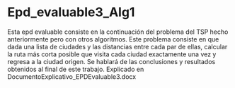 # Epd_evaluable3_Alg1
Esta epd evaluable consiste en la continuación del problema del TSP hecho anteriormente pero
con otros algoritmos. Este problema consiste en que dada una lista de ciudades y las distancias
entre cada par de ellas, calcular la ruta más corta posible que visita cada ciudad exactamente una
vez y regresa a la ciudad origen. Se hablará de las conclusiones y resultados obtenidos al final de
este trabajo. 
Explicado en DocumentoExplicativo_EPDEvaluable3.docx
